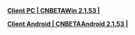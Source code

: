 **[Client PC | CNBETAWin 2.1.53 |  ](https://autopatchcn.bhsr.com/client/beta/20240408152939_s9sPap045KA0zx9N/StarRail_2.1.53.zip)**

**[Client Android | CNBETAAndroid 2.1.53 | ](https://autopatchcn.bhsr.com/client/beta/20240408153048_Iix065LmXvXPETE1/StarRail_2.1.53.apk)**

